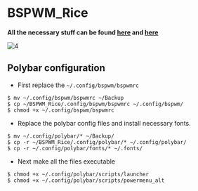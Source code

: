 # BSPWM_Rice

**All the necessary stuff can be found [here](https://github.com/VaughnValle/blue-sky/blob/master/README.md) and [here](https://github.com/miscellaneous-mice/Linux_Rice)**


![4](https://github.com/miscellaneous-mice/BSPWM_Rice/assets/79500624/acff8caf-239f-4642-bb71-18ddc49fe4b3)


## Polybar configuration
- First replace the ```~/.config/bspwm/bspwmrc```
```
$ mv ~/.config/bspwm/bspwmrc ~/Backup
$ cp ~/BSPWM_Rice/.config/bspwm/bspwmrc ~/.config/bspwm/
$ chmod +x ~/.config/bspwm/bspwmrc
```
- Replace the polybar config files and install necessary fonts.
```
$ mv ~/.config/polybar/* ~/Backup/
$ cp -r ~/BSPWM_Rice/.config/polybar/* ~/.config/polybar/
$ cp -r ~/.config/polybar/fonts/* ~/.fonts/
```
- Next make all the files executable
```
$ chmod +x ~/.config/polybar/scripts/launcher
$ chmod +x ~/.config/polybar/scripts/powermenu_alt
```
